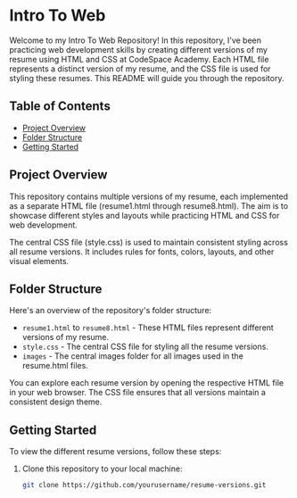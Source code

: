 # Intro To Web

Welcome to my Intro To Web Repository! In this repository, I've been practicing web development skills by creating different versions of my resume using HTML and CSS at CodeSpace Academy. Each HTML file represents a distinct version of my resume, and the CSS file is used for styling these resumes. This README will guide you through the repository.

## Table of Contents

- [Project Overview](#project-overview)
- [Folder Structure](#folder-structure)
- [Getting Started](#getting-started)

## Project Overview

This repository contains multiple versions of my resume, each implemented as a separate HTML file (resume1.html through resume8.html). The aim is to showcase different styles and layouts while practicing HTML and CSS for web development.

The central CSS file (style.css) is used to maintain consistent styling across all resume versions. It includes rules for fonts, colors, layouts, and other visual elements.

## Folder Structure

Here's an overview of the repository's folder structure:

- `resume1.html` to `resume8.html` - These HTML files represent different versions of my resume.
- `style.css` - The central CSS file for styling all the resume versions.
-  `images` - The central images folder for all images used in the resume.html files.

You can explore each resume version by opening the respective HTML file in your web browser. The CSS file ensures that all versions maintain a consistent design theme.

## Getting Started

To view the different resume versions, follow these steps:

1. Clone this repository to your local machine:

   ```bash
   git clone https://github.com/yourusername/resume-versions.git
